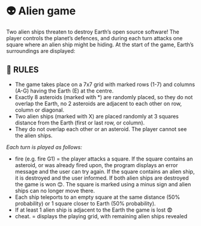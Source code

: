 # 👽 Alien game
Two alien ships threaten to destroy Earth’s open source software! The player controls the planet’s defences, and during each turn attacks one square where an alien ship might be hiding.
At the start of the game, Earth’s surroundings are displayed:

## 📌 RULES
- The game takes place on a 7x7 grid with marked rows (1-7) and columns (A-G) having the Earth (E) at the centre. 
- Exactly 8 asteroids (marked with *) are randomly placed, so they do not overlap the Earth, no 2 asteroids are adjacent to each other on row, column or diagonal.
- Two alien ships (marked with X) are placed randomly at 3 squares distance from the Earth (first or last row, or column).
- They do not overlap each other or an asteroid. The player cannot see the alien ships. 

*Each turn is played as follows:*
- fire <coordinate> (e.g. fire G1) = the player attacks a square. If the square contains an asteroid, or was already fired upon, the program displays an error message and the user can try again.
If the square contains an alien ship, it is destroyed and the user informed. If both alien ships are destroyed the game is won 😊.
The square is marked using a minus sign and alien ships can no longer move there.
- Each ship teleports to an empty square at the same distance (50% probability) or 1 square closer to Earth (50% probability).
- If at least 1 alien ship is adjacent to the Earth the game is lost 😨
- cheat. = displays the playing grid, with remaining alien ships revealed

